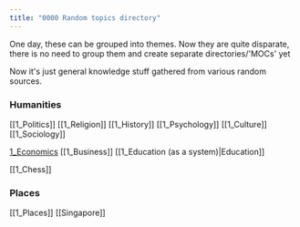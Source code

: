 ```yaml
---
title: "0000 Random topics directory"
---
```

One day, these can be grouped into themes. Now they are quite disparate, there is no need to group them and create separate directories/'MOCs' yet

Now it's just general knowledge stuff gathered from various random sources.

### Humanities
[[1_Politics]]
[[1_Religion]]
[[1_History]]
[[1_Psychology]]
[[1_Culture]]
[[1_Sociology]]

[1_Economics](1_Economics.md)
[[1_Business]]
[[1_Education (as a system)|Education]]

[[1_Chess]]
### Places
[[1_Places]]
[[Singapore]]